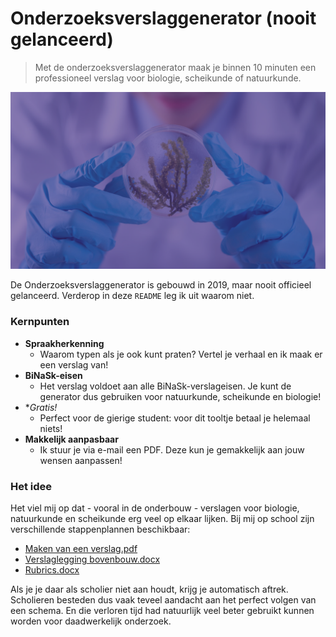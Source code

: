# Onderzoeksverslaggenerator (nooit gelanceerd)
> Met de onderzoeksverslaggenerator maak je binnen 10 minuten een professioneel verslag voor biologie, scheikunde of natuurkunde.

![](/img/bg-pattern.png)

De Onderzoeksverslaggenerator is gebouwd in 2019, maar nooit officieel gelanceerd. Verderop in deze `README` leg ik uit waarom niet.

### Kernpunten
- **Spraakherkenning**
  - Waarom typen als je ook kunt praten? Vertel je verhaal en ik maak er een verslag van!
- **BiNaSk-eisen**
  - Het verslag voldoet aan alle BiNaSk-verslageisen. Je kunt de generator dus gebruiken voor natuurkunde, scheikunde en biologie!
- **Gratis!*
  - Perfect voor de gierige student: voor dit tooltje betaal je helemaal niets!
- **Makkelijk aanpasbaar**
  - Ik stuur je via e-mail een PDF. Deze kun je gemakkelijk aan jouw wensen aanpassen!

### Het idee
Het viel mij op dat - vooral in de onderbouw - verslagen voor biologie, natuurkunde en scheikunde erg veel op elkaar lijken. Bij mij op school zijn verschillende stappenplannen beschikbaar:

- [Maken van een verslag.pdf](https://github.com/StachRedeker/Onderzoeksverslaggenerator/blob/main/Maken%20van%20een%20verslag%20(1).pdf)
- [Verslaglegging bovenbouw.docx](https://github.com/StachRedeker/Onderzoeksverslaggenerator/blob/main/verslaglegging%20bovenbouw%202019-2020.docx)
- [Rubrics.docx](https://github.com/StachRedeker/Onderzoeksverslaggenerator/blob/main/Rubrics.docx)

Als je je daar als scholier niet aan houdt, krijg je automatisch aftrek. Scholieren besteden dus vaak teveel aandacht aan het perfect volgen van een schema. En die verloren tijd had natuurlijk veel beter gebruikt kunnen worden voor daadwerkelijk onderzoek.
